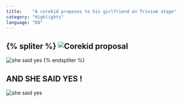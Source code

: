 ```yaml
---
title:    "A corekid proposes to his girlfriend on Trivium stage"
category: "Highlights"
language: "EN"
---
```


{% spliter %}
![Corekid proposal](/assets/music-reports/2023-08-12-corekid-proposes-to-his-gf-on-trivium-stage/corekid-proposal1.jpg)
---
![she said yes](/assets/music-reports/2023-08-12-corekid-proposes-to-his-gf-on-trivium-stage/corekid-proposal2.jpg)
{% endspliter %}

## AND SHE SAID YES !

![she said yes](/assets/music-reports/2023-08-12-corekid-proposes-to-his-gf-on-trivium-stage/corekid-proposal3.jpg)

